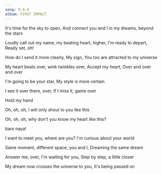```yaml
---
song: O.O.O
album: FIRST IMPACT
---
```


It's time for the sky to open, And connect you and I in my dreams, beyond the stars

Loudly call out my name, my beating heart, higher, I'm ready to depart, Ready set, oh!

How do I send it more clearly, My sign, You too are attracted to my universe

My heart beats over, wink twinkles over, Accept my heart, Over and over and over

I'm going to be your star, My style is more certain

I see it over there, over, If I miss it, game over

Hold my hand

Oh, oh, oh, I will only shout to you like this

Oh, oh, oh, why don't you know my heart like this?

baro naya!

I want to meet you, where are you? I'm curious about your world

Same moment, different space, you and I, Dreaming the same dream

Answer me, over, I'm waiting for you, Step by step, a little closer

My dream now crosses the universe to you, It's being passed on
